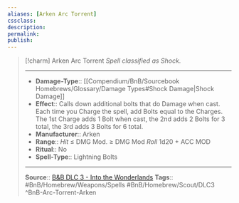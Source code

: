 ```yaml
---
aliases: [Arken Arc Torrent]
cssclass: 
description: 
permalink: 
publish: 
---
```


> [!charm]  Arken Arc Torrent
> *Spell classified as Shock.*
> ___
> - **Damage-Type**:: [[Compendium/BnB/Sourcebook Homebrews/Glossary/Damage Types#Shock Damage|Shock Damage]]
> - **Effect**:: Calls down additional bolts that do Damage when cast. Each time you Charge the spell, add Bolts equal to the Charges.  The 1st Charge adds 1 Bolt when cast, the 2nd adds 2 Bolts for 3 total, the 3rd adds 3 Bolts for 6 total.
> - **Manufacturer**:: Arken
> - **Range**:: *Hit* ≤ DMG Mod. ≥ DMG Mod *Roll* 1d20 + ACC MOD
> - **Ritual**:: No
> - **Spell-Type**:: Lightning Bolts
>
> ---
> **Source**:: [B&B DLC 3 - Into the Wonderlands](https://docs.google.com/document/d/1MLOgrWwcLNTnP9PuXrKiLImy7SUh4hXO8arVUAlmdp0/edit)
> **Tags**:: #BnB/Homebrew/Weapons/Spells #BnB/Homebrew/Scout/DLC3
^BnB-Arc-Torrent-Arken
